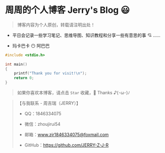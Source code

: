 # 周周的个人博客 Jerry's Blog :smiley:

> 博客内容为个人原创，转载请注明出处！

- 平日会记录一些学习笔记、思维导图、知识教程和分享一些有意思的事 :cupid: ……

- 玛卡巴卡 :no_mouth: 阿巴巴

```c
#include <stdio.h>
  
int main()
{
	printf("Thank you for visit!\n");
	return 0;
}
```

> 如果你喜欢本博客，请点击 `Star` 收藏，:see_no_evil: Thanks ♪(･ω･)ﾉ 

> 【与我联系 - 周吉瑞（JERRY）】
>
> - QQ：1846334075
>
> - 微信：zhoujirui54
>
> - 邮箱：www.zjr1846334075@foxmail.com
>
> - GitHub：https://github.com/JERRY-Z-J-R
